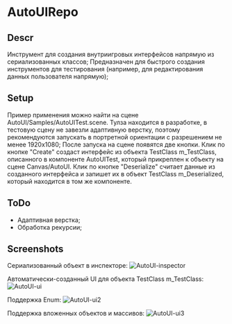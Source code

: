# AutoUIRepo

## Descr
Инструмент для создания внутриигровых интерфейсов напрямую из сериализованных классов; Предназначен для быстрого создания инструментов для тестирования (например, для редактирования данных пользователя напрямую);

## Setup
Пример применения можно найти на сцене AutoUI/Samples/AutoUITest.scene. Тулза находится в разработке, в тестовую сцену не завезли адаптивную верстку, поэтому рекомендуются запускать в портретной ориентации с разрешением не менее 1920х1080; 
После запуска на сцене появятся две кнопки. Клик по кнопке "Create" создаст интерфейс из объекта TestClass m_TestClass, описанного в компоненте AutoUITest, который прикреплен к объекту на сцене Canvas/AutoUI. Клик по кнопке "Deserialize" считает данные из созданного интерфейса и запишет их в объект TestClass m_Deserialized, который находится в том же компоненте.  

## ToDo 
- Адаптивная верстка;
- Обработка рекурсии;

## Screenshots 
Сериализованный объект в инспекторе:
![AutoUI-inspector](https://github.com/artemshaurov/AutoUIRepo/assets/109016572/f42a901a-e5eb-4ac9-ae6d-972b81150bdb)  

Автоматически-созданный UI для объекта TestClass m_TestClass:
![AutoUI-ui](https://github.com/artemshaurov/AutoUIRepo/assets/109016572/f1acec0e-a9e1-4a5d-be22-3c223c4eea3b)

Поддержка Enum: 
![AutoUI-ui2](https://github.com/artemshaurov/AutoUIRepo/assets/109016572/d4a459b4-a77c-4495-a93e-3612bdec320a)

Поддержка вложенных объектов и массивов: 
![AutoUI-ui3](https://github.com/artemshaurov/AutoUIRepo/assets/109016572/c3aa8bf1-4e7b-4f1d-88a3-c252186fda40)

